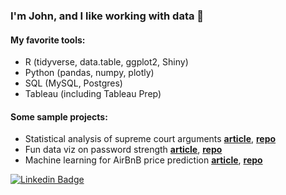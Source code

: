 ### I'm John, and I like working with data 👋  

####  My favorite tools:  

* R (tidyverse, data.table, ggplot2, Shiny)
* Python (pandas, numpy, plotly)  
* SQL (MySQL, Postgres)  
* Tableau (including Tableau Prep)  

#### Some sample projects:  

* Statistical analysis of supreme court arguments [**article**](https://joyce-john.github.io/supreme_court_oral_arguments/), [**repo**](https://github.com/joyce-john/supreme_court_oral_arguments)  
* Fun data viz on password strength [**article**](https://joyce-john.github.io/tidytuesday_passwords/index.html), [**repo**](https://github.com/joyce-john/tidytuesday_passwords)  
* Machine learning for AirBnB price prediction [**article**](https://joyce-john.github.io/vienna_airbnb_price_prediction/), [**repo**](https://github.com/joyce-john/vienna_airbnb_price_prediction)   


[![Linkedin Badge](https://img.shields.io/badge/-johnjoyce-blue?style=flat-square&logo=Linkedin&logoColor=white&link=https://www.linkedin.com/in/j-joyce/)](https://www.linkedin.com/in/j-joyce/)



